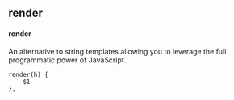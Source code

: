## render
#### render
An alternative to string templates allowing you to leverage the full programmatic power of JavaScript.
```
render(h) {
	$1
},
```